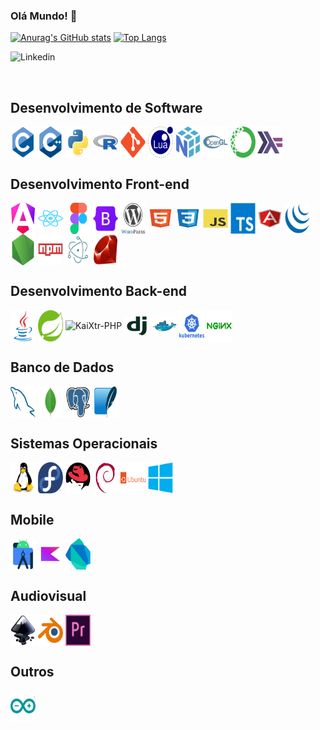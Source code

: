### Olá Mundo! 👋

<!--
**KaiXtr/KaiXtr** is a ✨ _special_ ✨ repository because its `README.md` (this file) appears on your GitHub profile.

Here are some ideas to get you started:

- 🔭 I’m currently working on ...
- 🌱 I’m currently learning Data Science
- 👯 I’m looking to collaborate on Machine Learning
- 🤔 I’m looking for help with ...
- 💬 Ask me about ...
- 📫 How to reach me: ewertonmatheus2113@gmail.com
- 😄 Pronouns: Ele/Dele
- ⚡ Fun fact: ...
-->

[![Anurag's GitHub stats](https://github-readme-stats.vercel.app/api?username=KaiXtr&show_icons=true&theme=tokyonight)](https://github.com/anuraghazra/github-readme-stats)
[![Top Langs](https://github-readme-stats.vercel.app/api/top-langs/?username=KaiXtr&theme=tokyonight&layout=donut)](https://github.com/anuraghazra/github-readme-stats)

![Linkedin](https://img.shields.io/static/v1?label=Linkedin&message=''&color=blue&style=for-the-badge&logo=linkedin 'Linkedin')

<div style="display: inline_block"><br>
  <h2>Desenvolvimento de Software</h2>
  <img align="center" alt="KaiXtr-C" height="50" width="40" src="https://raw.githubusercontent.com/devicons/devicon/master/icons/c/c-original.svg"/>
  <img align="center" alt="KaiXtr-Fedora" height="50" width="40" src="https://raw.githubusercontent.com/devicons/devicon/master/icons/cplusplus/cplusplus-original.svg"/>
  <img align="center" alt="KaiXtr-Python" height="50" width="40" src="https://raw.githubusercontent.com/devicons/devicon/master/icons/python/python-original.svg">
  <img align="center" alt="KaiXtr-R" height="30" width="40" src="https://raw.githubusercontent.com/devicons/devicon/master/icons/r/r-original.svg">
  <img align="center" alt="KaiXtr-Git" height="50" width="40" src="https://raw.githubusercontent.com/devicons/devicon/master/icons/git/git-original.svg"/>
  <img align="center" alt="KaiXtr-Lua" height="50" width="40" src="https://raw.githubusercontent.com/devicons/devicon/master/icons/lua/lua-original.svg"/>
  <img align="center" alt="KaiXtr-Numpy" height="50" width="40" src="https://raw.githubusercontent.com/devicons/devicon/master/icons/numpy/numpy-original.svg"/>
  <img align="center" alt="KaiXtr-Opengl" height="50" width="40" src="https://raw.githubusercontent.com/devicons/devicon/master/icons/opengl/opengl-original.svg"/>
  <img align="center" alt="KaiXtr-Anaconda" height="50" width="40" src="https://raw.githubusercontent.com/devicons/devicon/master/icons/anaconda/anaconda-original.svg"/>
  <img align="center" alt="KaiXtr-Haskell" height="50" width="40" src="https://raw.githubusercontent.com/devicons/devicon/master/icons/haskell/haskell-original.svg"/>
  
  <h2>Desenvolvimento Front-end</h2>
  <img align="center" alt="KaiXtr-Angular" height="50" width="40" src="https://raw.githubusercontent.com/devicons/devicon/master/icons/angular/angular-original.svg"/>
  <img align="center" alt="KaiXtr-React" height="30" width="40" src="https://raw.githubusercontent.com/devicons/devicon/master/icons/react/react-original.svg">
  <img align="center" alt="KaiXtr-Figma" height="50" width="40" src="https://raw.githubusercontent.com/devicons/devicon/master/icons/figma/figma-original.svg"/>
  <img align="center" alt="KaiXtr-Bootstrap" height="50" width="40" src="https://raw.githubusercontent.com/devicons/devicon/master/icons/bootstrap/bootstrap-original.svg"/>
  <img align="center" alt="KaiXtr-Wordpress" height="50" width="40" src="https://raw.githubusercontent.com/devicons/devicon/master/icons/wordpress/wordpress-original.svg"/>
  <img align="center" alt="KaiXtr-HTML" height="30" width="40" src="https://raw.githubusercontent.com/devicons/devicon/master/icons/html5/html5-original.svg">
  <img align="center" alt="KaiXtr-CSS" height="30" width="40" src="https://raw.githubusercontent.com/devicons/devicon/master/icons/css3/css3-original.svg">
  <img align="center" alt="KaiXtr-Js" height="30" width="40" src="https://raw.githubusercontent.com/devicons/devicon/master/icons/javascript/javascript-original.svg">
  <img align="center" alt="KaiXtr-Typescript" height="50" width="40" src="https://raw.githubusercontent.com/devicons/devicon/master/icons/typescript/typescript-original.svg"/>
  <img align="center" alt="KaiXtr-AngularJs" height="30" width="40" src="https://raw.githubusercontent.com/devicons/devicon/master/icons/angularjs/angularjs-original.svg">
  <img align="center" alt="KaiXtr-Jquery" height="50" width="40" src="https://raw.githubusercontent.com/devicons/devicon/master/icons/jquery/jquery-original.svg"/>
  <img align="center" alt="KaiXtr-NodeJs" height="50" width="40" src="https://raw.githubusercontent.com/devicons/devicon/master/icons/nodejs/nodejs-original.svg"/>
  <img align="center" alt="KaiXtr-Npm" height="50" width="40" src="https://raw.githubusercontent.com/devicons/devicon/master/icons/npm/npm-original-wordmark.svg"/>
  <img align="center" alt="KaiXtr-Electron" height="50" width="40" src="https://raw.githubusercontent.com/devicons/devicon/master/icons/electron/electron-original.svg"/>
  <img align="center" alt="KaiXtr-Ruby" height="50" width="40" src="https://raw.githubusercontent.com/devicons/devicon/master/icons/ruby/ruby-original.svg"/>

  <h2>Desenvolvimento Back-end</h2>
  <img align="center" alt="KaiXtr-Java" height="50" width="40" src="https://raw.githubusercontent.com/devicons/devicon/master/icons/java/java-original.svg"/>
  <img align="center" alt="KaiXtr-Spring" height="50" width="40" src="https://raw.githubusercontent.com/devicons/devicon/master/icons/spring/spring-original.svg"/>
  <img align="center" alt="KaiXtr-PHP" height="50" width="40" src="https://cdn.jsdelivr.net/gh/devicons/devicon/icons/php/php-original.svg"/>
  <img align="center" alt="KaiXtr-Django" height="30" width="40" src="https://raw.githubusercontent.com/devicons/devicon/master/icons/django/django-plain.svg">
  <img align="center" alt="KaiXtr-Docker" height="30" width="40" src="https://raw.githubusercontent.com/devicons/devicon/master/icons/docker/docker-original.svg">
  <img align="center" alt="KaiXtr-Kubernetes" height="50" width="40" src="https://raw.githubusercontent.com/devicons/devicon/master/icons/kubernetes/kubernetes-plain-wordmark.svg"/>
  <img align="center" alt="KaiXtr-Nginx" height="50" width="40" src="https://raw.githubusercontent.com/devicons/devicon/master/icons/nginx/nginx-original.svg"/>
  
  <h2>Banco de Dados</h2>
  <img align="center" alt="KaiXtr-MySQL" height="50" width="40" src="https://raw.githubusercontent.com/devicons/devicon/master/icons/mysql/mysql-original.svg"/>
  <img align="center" alt="KaiXtr-MongoDB" height="50" width="40" src="https://raw.githubusercontent.com/devicons/devicon/master/icons/mongodb/mongodb-original.svg"/>
  <img align="center" alt="KaiXtr-PostgreSQL" height="50" width="40" src="https://raw.githubusercontent.com/devicons/devicon/master/icons/postgresql/postgresql-original.svg"/>
  <img align="center" alt="KaiXtr-Sqlite" height="50" width="40" src="https://raw.githubusercontent.com/devicons/devicon/master/icons/sqlite/sqlite-original.svg"/>
  
  <h2>Sistemas Operacionais</h2>
  <img align="center" alt="KaiXtr-Linux" height="50" width="40" src="https://raw.githubusercontent.com/devicons/devicon/master/icons/linux/linux-original.svg"/>
  <img align="center" alt="KaiXtr-Fedora" height="50" width="40" src="https://raw.githubusercontent.com/devicons/devicon/master/icons/fedora/fedora-original.svg"/>
  <img align="center" alt="KaiXtr-RedHat" height="50" width="40" src="https://raw.githubusercontent.com/devicons/devicon/master/icons/redhat/redhat-original.svg"/>
  <img align="center" alt="KaiXtr-Debian" height="50" width="40" src="https://raw.githubusercontent.com/devicons/devicon/master/icons/debian/debian-original.svg"/>
  <img align="center" alt="KaiXtr-Ubuntu" height="50" width="40" src="https://raw.githubusercontent.com/devicons/devicon/master/icons/ubuntu/ubuntu-plain-wordmark.svg"/>
  <img align="center" alt="KaiXtr-Windows" height="50" width="40" src="https://raw.githubusercontent.com/devicons/devicon/master/icons/windows8/windows8-original.svg"/>
  
  <h2>Mobile</h2>
  <img align="center" alt="KaiXtr-Android" height="50" width="40" src="https://raw.githubusercontent.com/devicons/devicon/master/icons/androidstudio/androidstudio-original.svg"/>
  <img align="center" alt="KaiXtr-Kotlin" height="30" width="40" src="https://raw.githubusercontent.com/devicons/devicon/master/icons/kotlin/kotlin-original.svg">
  <img align="center" alt="KaiXtr-Dart" height="50" width="40" src="https://raw.githubusercontent.com/devicons/devicon/master/icons/dart/dart-original.svg"/>

  <h2>Audiovisual</h2>
  <img align="center" alt="KaiXtr-Inkscape" height="50" width="40" src="https://raw.githubusercontent.com/devicons/devicon/master/icons/inkscape/inkscape-original.svg"/>
  <img align="center" alt="KaiXtr-Blender" height="50" width="40" src="https://raw.githubusercontent.com/devicons/devicon/master/icons/blender/blender-original.svg"/>
  <img align="center" alt="KaiXtr-Premiere" height="50" width="40" src="https://raw.githubusercontent.com/devicons/devicon/master/icons/premierepro/premierepro-original.svg"/>

  <h2>Outros</h2>
  <img align="center" alt="KaiXtr-Arduino" height="50" width="40" src="https://raw.githubusercontent.com/devicons/devicon/master/icons/arduino/arduino-original.svg"/>
</div>
